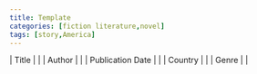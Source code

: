 ```yaml
---
title: Template
categories: [fiction literature,novel]
tags: [story,America]
---
```

| Title |  |
| Author |  |
| Publication Date |   |
| Country |  |
| Genre |   |
        